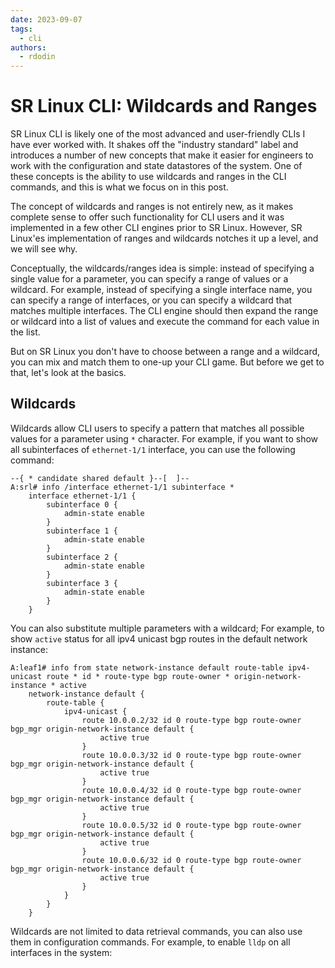 ```yaml
---
date: 2023-09-07
tags:
  - cli
authors:
  - rdodin
---
```


# SR Linux CLI: Wildcards and Ranges

SR Linux CLI is likely one of the most advanced and user-friendly CLIs I have ever worked with. It shakes off the "industry standard" label and introduces a number of new concepts that make it easier for engineers to work with the configuration and state datastores of the system. One of these concepts is the ability to use wildcards and ranges in the CLI commands, and this is what we focus on in this post.

The concept of wildcards and ranges is not entirely new, as it makes complete sense to offer such functionality for CLI users and it was implemented in a few other CLI engines prior to SR Linux. However, SR Linux'es implementation of ranges and wildcards notches it up a level, and we will see why.

<!-- more -->

Conceptually, the wildcards/ranges idea is simple: instead of specifying a single value for a parameter, you can specify a range of values or a wildcard. For example, instead of specifying a single interface name, you can specify a range of interfaces, or you can specify a wildcard that matches multiple interfaces. The CLI engine should then expand the range or wildcard into a list of values and execute the command for each value in the list.

But on SR Linux you don't have to choose between a range and a wildcard, you can mix and match them to one-up your CLI game. But before we get to that, let's look at the basics.

## Wildcards

Wildcards allow CLI users to specify a pattern that matches all possible values for a parameter using `*` character. For example, if you want to show all subinterfaces of `ethernet-1/1` interface, you can use the following command:

```srl
--{ * candidate shared default }--[  ]--
A:srl# info /interface ethernet-1/1 subinterface *
    interface ethernet-1/1 {
        subinterface 0 {
            admin-state enable
        }
        subinterface 1 {
            admin-state enable
        }
        subinterface 2 {
            admin-state enable
        }
        subinterface 3 {
            admin-state enable
        }
    }
```

You can also substitute multiple parameters with a wildcard; For example, to show `active` status for all ipv4 unicast bgp routes in the default network instance:

```srl
A:leaf1# info from state network-instance default route-table ipv4-unicast route * id * route-type bgp route-owner * origin-network-instance * active
    network-instance default {
        route-table {
            ipv4-unicast {
                route 10.0.0.2/32 id 0 route-type bgp route-owner bgp_mgr origin-network-instance default {
                    active true
                }
                route 10.0.0.3/32 id 0 route-type bgp route-owner bgp_mgr origin-network-instance default {
                    active true
                }
                route 10.0.0.4/32 id 0 route-type bgp route-owner bgp_mgr origin-network-instance default {
                    active true
                }
                route 10.0.0.5/32 id 0 route-type bgp route-owner bgp_mgr origin-network-instance default {
                    active true
                }
                route 10.0.0.6/32 id 0 route-type bgp route-owner bgp_mgr origin-network-instance default {
                    active true
                }
            }
        }
    }
```

Wildcards are not limited to data retrieval commands, you can also use them in configuration commands. For example, to enable `lldp` on all interfaces in the system:

```srl

```
